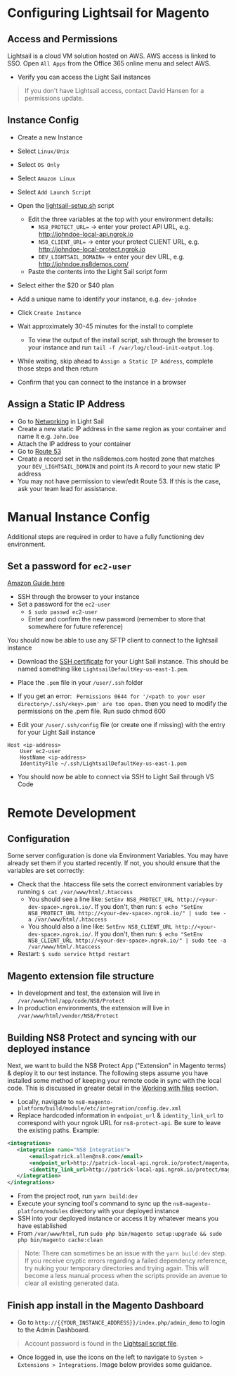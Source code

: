 # Configuring Lightsail for Magento

## Access and Permissions

Lightsail is a cloud VM solution hosted on AWS. AWS access is linked to SSO. Open `All Apps` from the Office 365 online menu and select AWS.

* Verify you can access the Light Sail instances

> If you don't have Lightsail access, contact David Hansen for a permissions update.

## Instance Config

* Create a new Instance
* Select `Linux/Unix`
* Select `OS Only`
* Select `Amazon Linux`
* Select `Add Launch Script`
* Open the [lightsail-setup.sh](https://github.com/ns8inc/ns8-magento-platform/blob/master/scripts/lightsail-setup.sh) script
  * Edit the three variables at the top with your environment details:
    * `NS8_PROTECT_URL=` -> enter your protect API URL, e.g. http://johndoe-local-api.ngrok.io
    * `NS8_CLIENT_URL=` -> enter your protect CLIENT URL, e.g. http://johndoe-local-protect.ngrok.io
    * `DEV_LIGHTSAIL_DOMAIN=` -> enter your dev URL, e.g. http://johndoe.ns8demos.com/
  * Paste the contents into the Light Sail script form
* Select either the $20 or $40 plan
* Add a unique name to identify your instance, e.g. `dev-johndoe`
* Click `Create Instance`
* Wait approximately 30-45 minutes for the install to complete
  * To view the output of the install script, ssh through the browser to your instance and run `tail -f /var/log/cloud-init-output.log`.

* While waiting, skip ahead to `Assign a Static IP Address`, complete those steps and then return
* Confirm that you can connect to the instance in a browser

## Assign a Static IP Address

* Go to [Networking](https://lightsail.aws.amazon.com/ls/webapp/home/networking) in Light Sail
* Create a new static IP address in the same region as your container and name it e.g. `John.Doe`
* Attach the IP address to your container
* Go to [Route 53](https://console.aws.amazon.com/route53/home)
* Create a record set in the ns8demos.com hosted zone that matches your `DEV_LIGHTSAIL_DOMAIN` and point its A record to your new static IP address
* You may not have permission to view/edit Route 53.  If this is the case, ask your team lead for assistance.

# Manual Instance Config

Additional steps are required in order to have a fully functioning dev environment.


## Set a password for `ec2-user`

[Amazon Guide here](https://aws.amazon.com/premiumsupport/knowledge-center/ec2-password-login/)

* SSH through the browser to your instance
* Set a password for the `ec2-user`
  * `$ sudo passwd ec2-user`
  * Enter and confirm the new password (remember to store that somewhere for future reference)

You should now be able to use any SFTP client to connect to the lightsail instance

* Download the [SSH certificate](https://lightsail.aws.amazon.com/ls/webapp/account/keys) for your Light Sail instance. This should be named something like `LightsailDefaultKey-us-east-1.pem`.
* Place the `.pem` file in your `/user/.ssh` folder
* If you get an error: ```
Permissions 0644 for '/<path to your user directory>/.ssh/<key>.pem' are too open.```
then you need to modify the permissions on the .pem file.  Run sudo chmod 600 <key file>

* Edit your `/user/.ssh/config` file (or create one if missing) with the entry for your Light Sail instance
```
Host <ip-address>
    User ec2-user
    HostName <ip-address>
    IdentityFile ~/.ssh/LightsailDefaultKey-us-east-1.pem
```
* You should now be able to connect via SSH to Light Sail through VS Code

# Remote Development

## Configuration

Some server configuration is done via Environment Variables. You may have already set them if you started recently. If not, you should ensure that the variables are set correctly:

* Check that the .htaccess file sets the correct environment variables by running `$ cat /var/www/html/.htaccess`
  - You should see a line like: `SetEnv NS8_PROTECT_URL http://<your-dev-space>.ngrok.io/`.  If you don't, then run: `$ echo "SetEnv NS8_PROTECT_URL http://<your-dev-space>.ngrok.io/" | sudo tee -a /var/www/html/.htaccess`
  - You should also a line like: `SetEnv NS8_CLIENT_URL http://<your-dev-space>.ngrok.io/`.  If you don't, then run: `$ echo "SetEnv NS8_CLIENT_URL http://<your-dev-space>.ngrok.io/" | sudo tee -a /var/www/html/.htaccess`
* Restart: `$ sudo service httpd restart`

## Magento extension file structure

* In development and test, the extension will live in `/var/www/html/app/code/NS8/Protect`
* In production environments, the extension will live in `/var/www/html/vendor/NS8/Protect`

## Building NS8 Protect and syncing with our deployed instance

Next, we want to build the NS8 Protect App ("Extension" in Magento terms) & deploy it to our test instance. The following steps assume you have installed some method of keeping your remote code in sync with the local code. This is discussed in greater detail in the [Working with files](#section-working-with-files) section.

* Locally, navigate to `ns8-magento-platform/build/module/etc/integration/config.dev.xml`
* Replace hardcoded information in `endpoint_url` & `identity_link_url` to correspond with your ngrok URL for `ns8-protect-api`. Be sure to leave the existing paths. Example:

```xml
<integrations>
   <integration name="NS8 Integration">
       <email>patrick.allen@ns8.com</email>
       <endpoint_url>http://patrick-local-api.ngrok.io/protect/magento/callback</endpoint_url>
       <identity_link_url>http://patrick-local-api.ngrok.io/protect/magento/identity</identity_link_url>
   </integration>
</integrations>
```

* From the project root, run `yarn build:dev`
* Execute your syncing tool's command to sync up the `ns8-magento-platform/modules` directory with your deployed instance
* SSH into your deployed instance or access it by whatever means you have established
* From `/var/www/html`, run `sudo php bin/magento setup:upgrade && sudo php bin/magento cache:clean`

> Note: There can sometimes be an issue with the `yarn build:dev` step. If you receive cryptic errors regarding a failed dependency reference, try nuking your temporary directories and trying again. This will become a less manual process when the scripts provide an avenue to clear all existing generated data.

## Finish app install in the Magento Dashboard

* Go to `http://{{YOUR_INSTANCE_ADDRESS}}/index.php/admin_demo` to login to the Admin Dashboard.

> Account password is found in the [Lightsail script file](https://github.com/ns8inc/ns8-magento-platform/blob/master/scripts/lightsail-setup.sh#L94).

* Once logged in, use the icons on the left to navigate to `System > Extensions > Integrations`. Image below provides some guidance.
